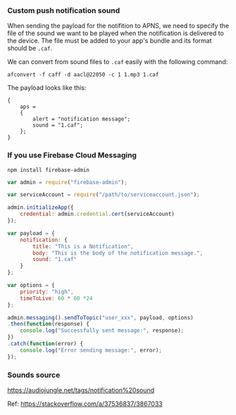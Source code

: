 ### Custom push notification sound

When sending the payload for the notifition to APNS, we need to specify the file of the sound we want to be played 
when the notification is delivered to the device. The file must be added to your app's bundle and its format should be `.caf`.

We can convert from sound files to `.caf` easily with the following command:

```
afconvert -f caff -d aacl@22050 -c 1 1.mp3 1.caf
```

The payload looks like this:

```
{
    aps =     
    {
        alert = "notification message";
        sound = "1.caf";
    };
}
```

### If you use Firebase Cloud Messaging

```
npm install firebase-admin
```

```js
var admin = require("firebase-admin");

var serviceAccount = require("/path/to/serviceaccount.json");

admin.initializeApp({
    credential: admin.credential.cert(serviceAccount)
});

var payload = {
    notification: {
        title: "This is a Notification",
        body: "This is the body of the notification message.",
        sound: "1.caf"
    }
};

var options = {
    priority: "high",
    timeToLive: 60 * 60 *24
};

admin.messaging().sendToTopic("user_xxx", payload, options)
.then(function(response) {
    console.log("Successfully sent message:", response);
})
.catch(function(error) {
    console.log("Error sending message:", error);
});
```

### Sounds source

https://audiojungle.net/tags/notification%20sound

Ref: https://stackoverflow.com/a/37536837/3867033
